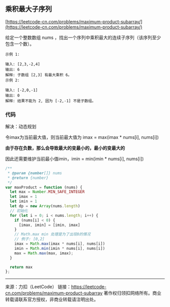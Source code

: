 ## 乘积最大子序列

[https://leetcode-cn.com/problems/maximum-product-subarray/](https://leetcode-cn.com/problems/maximum-product-subarray/)



给定一个整数数组 nums ，找出一个序列中乘积最大的连续子序列（该序列至少包含一个数）。

```
示例 1:

输入: [2,3,-2,4]
输出: 6
解释: 子数组 [2,3] 有最大乘积 6。
示例 2:

输入: [-2,0,-1]
输出: 0
解释: 结果不能为 2, 因为 [-2,-1] 不是子数组。

```


### 代码

解决：动态规划

令imax为当前最大值，则当前最大值为 imax = max(imax * nums[i], nums[i])


**由于存在负数，那么会导致最大的变最小的，最小的变最大的**

因此还需要维护当前最小值imin，imin = min(imin * nums[i], nums[i])



```javascript
/**
 * @param {number[]} nums
 * @return {number}
 */
var maxProduct = function (nums) {
  let max = Number.MIN_SAFE_INTEGER
  let imax = 1
  let imin = 1
  let dp = new Array(nums.length)
  // 初始化
  for (let i = 0; i < nums.length; i++) {
    if (nums[i] < 0) {
      [imax, imin] = [imin, imax]
    }
    // Math.max min 处理是为了出现0的情况
    // 例子: [0,2]
    imax = Math.max(imax * nums[i], nums[i])
    imin = Math.min(imin * nums[i], nums[i])
    max = Math.max(max, imax);
  }

  return max
};

```


-----



来源：力扣（LeetCode）
链接：https://leetcode-cn.com/problems/maximum-product-subarray
著作权归领扣网络所有。商业转载请联系官方授权，非商业转载请注明出处。
